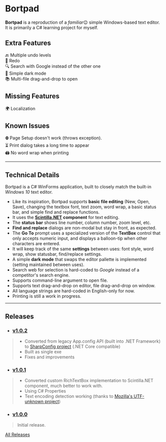 # Bortpad
**Bortpad** is a reproduction of a *familiar*😉 simple Windows-based text editor.  
It is primarily a C# learning project for myself.  


## Extra Features
🔙 Multiple undo levels  
🔁 Redo  
🔍 Search with Google instead of the other one  
🌙 Simple dark mode  
📚 Multi-file drag-and-drop to open  


## Missing Features
🌍 Localization  


## Known Issues
⛔ Page Setup doesn't work (throws exception).  
⏳ Print dialog takes a long time to appear  
🖨️ No word wrap when printing  

---

## Technical Details
Bortpad is a C# WinForms application, built to closely match the built-in *Windows 10* text editor.  
- Like its inspiration, Bortpad supports **basic file editing** (New, Open, Save), changing the textbox font, text zoom, word wrap, a basic status bar, and simple find and replace functions.  
- It uses the **[Scintilla.NET](https://github.com/VPKSoft/ScintillaNET) component** for text editing.  
- The **status bar** shows line number, column number, zoom level, etc.  
- **Find and replace** dialogs are non-modal but stay in front, as expected.  
- The **Go To** prompt uses a specialized version of the **TextBox** control that only accepts numeric input, and displays a balloon-tip when other characters are entered.  
- It will keep track of the same **settings** between uses: font style, word wrap, show statusbar, find/replace settings.  
- A simple **dark mode** that swaps the editor pallette is implemented (setting maintained between uses).  
- Search web for selection is hard-coded to *Google* instead of a competitor's search engine.  
- Supports command-line argument to open file.  
- Supports text drag-and-drop on editor, file drag-and-drop on window.  
- All language strings are hard-coded in English-only for now.  
- Printing is still a work in progress.  

---

## Releases
* ### [v1.0.2](https://github.com/VanillaDeath/Bortpad/releases/tag/v1.0.2)
> * Converted from legacy App.config API (built into .NET Framework) to [SharpConfig project](https://github.com/cemdervis/SharpConfig) (.NET Core compatible)
> * Built as single exe
> * Fixes and improvements
* ### [v1.0.1](https://github.com/VanillaDeath/Bortpad/releases/tag/v1.0.1)
> * Converted custom RichTextBox implementation to Scintilla.NET component, much better to work with.
> * Using C# Properties
> * Text encoding detection working (thanks to [Mozilla's UTF-unknown project](https://github.com/CharsetDetector/UTF-unknown))
* ### [v1.0.0](https://github.com/VanillaDeath/Bortpad/releases/tag/v1.0.0)
> Initial release.  



[All Releases](https://github.com/VanillaDeath/Bortpad/releases)